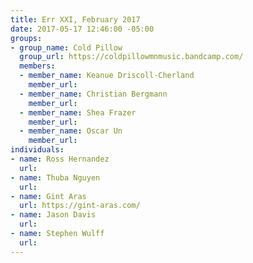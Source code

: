 ```yaml
---
title: Err XXI, February 2017
date: 2017-05-17 12:46:00 -05:00
groups:
- group_name: Cold Pillow
  group_url: https://coldpillowmnmusic.bandcamp.com/
  members:
  - member_name: Keanue Driscoll-Cherland
    member_url: 
  - member_name: Christian Bergmann
    member_url: 
  - member_name: Shea Frazer
    member_url: 
  - member_name: Oscar Un
    member_url: 
individuals:
- name: Ross Hernandez
  url: 
- name: Thuba Nguyen
  url: 
- name: Gint Aras
  url: https://gint-aras.com/
- name: Jason Davis
  url: 
- name: Stephen Wulff
  url: 
---
```


